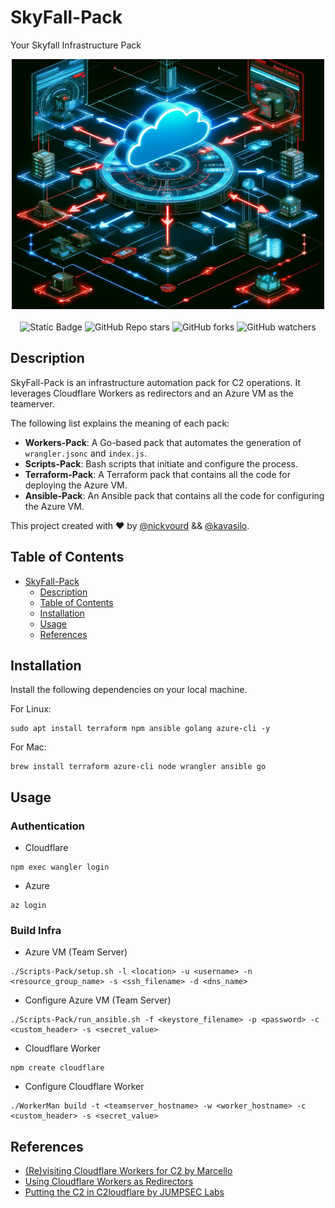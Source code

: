 # SkyFall-Pack

Your Skyfall Infrastructure Pack

<p align="center">
  <img width="500" height="400" src="/Pictures/logo2.png"><br /><br />
  <img alt="Static Badge" src="https://img.shields.io/badge/License-MIT-green?link=https%3A%2F%2Fgithub.com%2Fnickvourd%2FSkyFall-Pack%2Fblob%2Fmain%2FLICENSE">
  <img alt="GitHub Repo stars" src="https://img.shields.io/github/stars/nickvourd/SkyFall-Pack?logoColor=yellow">
  <img alt="GitHub forks" src="https://img.shields.io/github/forks/nickvourd/SkyFall-Pack?logoColor=red">
  <img alt="GitHub watchers" src="https://img.shields.io/github/watchers/nickvourd/SkyFall-Pack?logoColor=blue">
</p>

## Description

SkyFall-Pack is an infrastructure automation pack for C2 operations. It leverages Cloudflare Workers as redirectors and an Azure VM as the teamerver.

The following list explains the meaning of each pack:

- **Workers-Pack**: A Go-based pack that automates the generation of `wrangler.jsonc` and `index.js`.
- **Scripts-Pack**: Bash scripts that initiate and configure the process.
- **Terraform-Pack**: A Terraform pack that contains all the code for deploying the Azure VM.
- **Ansible-Pack**: An Ansible pack that contains all the code for configuring the Azure VM.

This project created with :heart: by [@nickvourd](https://x.com/nickvourd) && [@kavasilo](https://x.com/kavasilo).

## Table of Contents
- [SkyFall-Pack](#skyfall-pack)
  - [Description](#description)
  - [Table of Contents](#table-of-contents)
  - [Installation](#installation)
  - [Usage](#usage)
  - [References](#references)

## Installation

Install the following dependencies on your local machine.

For Linux:

```
sudo apt install terraform npm ansible golang azure-cli -y
```

For Mac:

```
brew install terraform azure-cli node wrangler ansible go
```

## Usage

### Authentication

- Cloudflare

```
npm exec wangler login
```

- Azure 

```
az login
```

### Build Infra

- Azure VM (Team Server)

```
./Scripts-Pack/setup.sh -l <location> -u <username> -n <resource_group_name> -s <ssh_filename> -d <dns_name>
```

- Configure Azure VM (Team Server)

```
./Scripts-Pack/run_ansible.sh -f <keystore_filename> -p <password> -c <custom_header> -s <secret_value>
```

- Cloudflare Worker

```
npm create cloudflare
```

- Configure Cloudflare Worker

```
./WorkerMan build -t <teamserver_hostname> -w <worker_hostname> -c <custom_header> -s <secret_value>
```

## References

- [(Re)visiting Cloudflare Workers for C2 by Marcello](https://byt3bl33d3r.substack.com/p/revisiting-cloudflare-workers-for)
- [Using Cloudflare Workers as Redirectors](https://ajpc500.github.io/c2/Using-CloudFlare-Workers-as-Redirectors/)
- [Putting the C2 in C2loudflare by JUMPSEC Labs](https://labs.jumpsec.com/putting-the-c2-in-c2loudflare/)